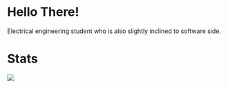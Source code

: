 # Hello There!
Electrical engineering student who is also slightly inclined to software side.




# Stats

<img align="left" wdith="47%" src="https://github-readme-stats.vercel.app/api?username=LaufeyDev&show_icons=true&theme=tokyonight" />












